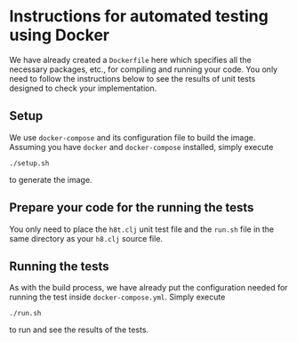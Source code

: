 # Instructions for automated testing using Docker

We have already created a `Dockerfile` here which specifies
all the necessary packages, etc., for compiling and running your code.
You only need to follow the instructions below to see 
the results of unit tests designed to check your implementation.

## Setup
We use `docker-compose` and its configuration file to build the image.
Assuming you have `docker` and `docker-compose` installed,
simply execute
```shell script
./setup.sh
```
to generate the image.

## Prepare your code for the running the tests
You only need to place the `h8t.clj` unit test file and
the `run.sh` file in the same directory as your `h8.clj` source file.

## Running the tests
As with the build process, we have already put
the configuration needed for running the test inside `docker-compose.yml`.
Simply execute
```shell script
./run.sh
```
to run and see the results of the tests.
